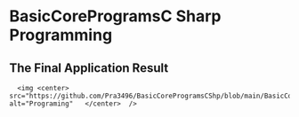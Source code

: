 # BasicCoreProgramsC Sharp Programming
<html>  
  <head>  
    <h2>The Final Application Result</h2>
 </head>  
  <body>  
    
      <img <center> src="https://github.com/Pra3496/BasicCoreProgramsCShp/blob/main/BasicCore.PNG" alt="Programing"   </center>  />  
   
  </body>  
</html>    
